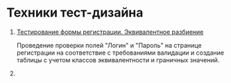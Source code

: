 # Техники тест-дизайна

1. [Тестирование формы регистрации. Эквивалентное разбиение](https://docs.google.com/spreadsheets/d/1MkUJtjhiKJMQWLJzGnw9ePbWF7ftE1zZ6P61_MAmhuY/edit?usp=sharing)

   Проведение проверки полей "Логин" и "Пароль" на странице регистрации на соответствие с требованиями валидации и создание таблицы с учетом классов эквивалентности и граничных значений.
2. 
